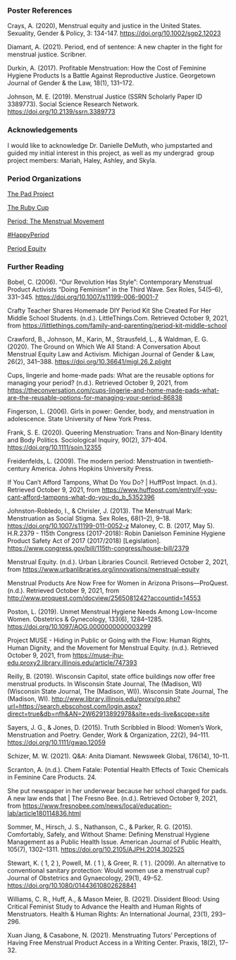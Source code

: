 ### Poster References
Crays, A. (2020), Menstrual equity and justice in the United States. Sexuality, Gender & Policy, 3: 134-147. https://doi.org/10.1002/sgp2.12023

Diamant, A. (2021). Period, end of sentence: A new chapter in the fight for menstrual justice. Scribner.

Durkin, A. (2017). Profitable Menstruation: How the Cost of Feminine Hygiene Products Is a Battle Against Reproductive Justice. Georgetown Journal of Gender & the Law, 18(1), 131–172. 

Johnson, M. E. (2019). Menstrual Justice (SSRN Scholarly Paper ID 3389773). Social Science Research Network. https://doi.org/10.2139/ssrn.3389773 

### Acknowledgements
I would like to acknowledge Dr. Danielle DeMuth, who jumpstarted and guided my initial interest in this project, as well as my undergrad  group project members: Mariah, Haley, Ashley, and Skyla. 

### Period Organizations
[The Pad Project](https://thepadproject.org/) 

[The Ruby Cup](https://rubycup.com/)

[Period: The Menstrual Movement](https://period.org/)

[#HappyPeriod](https://www.hashtaghappyperiod.org/)

[Period Equity](https://www.periodequity.org/)

### Further Reading
Bobel, C. (2006). “Our Revolution Has Style”: Contemporary Menstrual Product Activists “Doing Feminism” in the Third Wave. Sex Roles, 54(5–6), 331–345. https://doi.org/10.1007/s11199-006-9001-7

Crafty Teacher Shares Homemade DIY Period Kit She Created For Her Middle School Students. (n.d.). LittleThings.Com. Retrieved October 9, 2021, from https://littlethings.com/family-and-parenting/period-kit-middle-school

Crawford, B., Johnson, M., Karin, M., Strausfeld, L., & Waldman, E. G. (2020). The Ground on Which We All Stand: A Conversation About Menstrual Equity Law and Activism. Michigan Journal of Gender & Law, 26(2), 341–388. https://doi.org/10.36641/mjgl.26.2.plight

Cups, lingerie and home-made pads: What are the reusable options for managing your period? (n.d.). Retrieved October 9, 2021, from https://theconversation.com/cups-lingerie-and-home-made-pads-what-are-the-reusable-options-for-managing-your-period-86838

Fingerson, L. (2006). Girls in power: Gender, body, and menstruation in adolescence. State University of New York Press.

Frank, S. E. (2020). Queering Menstruation: Trans and Non‐Binary Identity and Body Politics. Sociological Inquiry, 90(2), 371–404. https://doi.org/10.1111/soin.12355

Freidenfelds, L. (2009). The modern period: Menstruation in twentieth-century America. Johns Hopkins University Press.

If You Can’t Afford Tampons, What Do You Do? | HuffPost Impact. (n.d.). Retrieved October 9, 2021, from https://www.huffpost.com/entry/if-you-cant-afford-tampons-what-do-you-do_b_5352396

Johnston-Robledo, I., & Chrisler, J. (2013). The Menstrual Mark: Menstruation as Social Stigma. Sex Roles, 68(1–2), 9–18. https://doi.org/10.1007/s11199-011-0052-z
Maloney, C. B. (2017, May 5). H.R.2379 - 115th Congress (2017-2018): Robin Danielson Feminine Hygiene Product Safety Act of 2017 (2017/2018) [Legislation]. https://www.congress.gov/bill/115th-congress/house-bill/2379

Menstrual Equity. (n.d.). Urban Libraries Council. Retrieved October 2, 2021, from https://www.urbanlibraries.org/innovations/menstrual-equity

Menstrual Products Are Now Free for Women in Arizona Prisons—ProQuest. (n.d.). Retrieved October 9, 2021, from http://www.proquest.com/docview/2565081242?accountid=14553

Poston, L. (2019). Unmet Menstrual Hygiene Needs Among Low-Income Women. Obstetrics & Gynecology, 133(6), 1284–1285. https://doi.org/10.1097/AOG.0000000000003299

Project MUSE - Hiding in Public or Going with the Flow: Human Rights, Human Dignity, and the Movement for Menstrual Equity. (n.d.). Retrieved October 9, 2021, from https://muse-jhu-edu.proxy2.library.illinois.edu/article/747393

Reilly, B. (2019). Wisconsin Capitol, state office buildings now offer free menstrual products. In Wisconsin State Journal, The (Madison, WI) (Wisconsin State Journal, The (Madison, WI)). Wisconsin State Journal, The (Madison, WI). http://www.library.illinois.edu/proxy/go.php?url=https://search.ebscohost.com/login.aspx?direct=true&db=nfh&AN=2W62913892978&site=eds-live&scope=site

Sayers, J. G., & Jones, D. (2015). Truth Scribbled in Blood: Women’s Work, Menstruation and Poetry. Gender, Work & Organization, 22(2), 94–111. https://doi.org/10.1111/gwao.12059

Schizer, M. W. (2021). Q&A: Anita Diamant. Newsweek Global, 176(14), 10–11.

Scranton, A. (n.d.). Chem Fatale: Potential Health Effects of Toxic Chemicals in Feminine Care Products. 24.

She put newspaper in her underwear because her school charged for pads. A new law ends that | The Fresno Bee. (n.d.). Retrieved October 9, 2021, from https://www.fresnobee.com/news/local/education-lab/article180114836.html

Sommer, M., Hirsch, J. S., Nathanson, C., & Parker, R. G. (2015). Comfortably, Safely, and Without Shame: Defining Menstrual Hygiene Management as a Public Health Issue. American Journal of Public Health, 105(7), 1302–1311. https://doi.org/10.2105/AJPH.2014.302525

Stewart, K. ( 1, 2 ), Powell, M. ( 1 ), & Greer, R. ( 1 ). (2009). An alternative to conventional sanitary protection: Would women use a menstrual cup? Journal of Obstetrics and Gynaecology, 29(1), 49–52. https://doi.org/10.1080/01443610802628841

Williams, C. R., Huff, A., & Mason Meier, B. (2021). Dissident Blood: Using Critical Feminist Study to Advance the Health and Human Rights of Menstruators. Health & Human Rights: An International Journal, 23(1), 293–296.

Xuan Jiang, & Casabone, N. (2021). Menstruating Tutors’ Perceptions of Having Free Menstrual Product Access in a Writing Center. Praxis, 18(2), 17–32.

